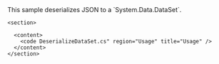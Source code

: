 <?xml version="1.0" encoding="utf-8"?>
<topic id="DeserializeDataSet" revisionNumber="1">
  <developerConceptualDocument xmlns="http://ddue.schemas.microsoft.com/authoring/2003/5" xmlns:xlink="http://www.w3.org/1999/xlink">This sample deserializes JSON to a `System.Data.DataSet`.

    <section>

      <content>
        <code DeserializeDataSet.cs" region="Usage" title="Usage" />
      </content>
    </section>